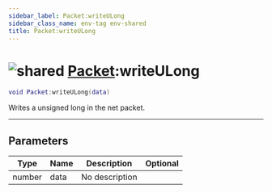 ```yaml
---
sidebar_label: Packet:writeULong
sidebar_class_name: env-tag env-shared
title: Packet:writeULong
---
```


# <img src='/img/wiki/shared.png' alt='shared' data-tag='env-tag' /> [Packet](../packet/README.md):writeULong

```lua
void Packet:writeULong(data)
```

Writes a unsigned long in the net packet.<br/>

-----------------
## Parameters

| Type   | Name | Description | Optional |
| ------ | ---- | ----------- | -------: |
| number | data | No description |   |

